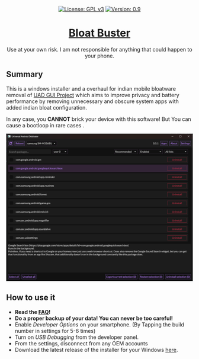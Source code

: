 <div align="center" markdown="1">
  
[![License: GPL v3](https://img.shields.io/badge/License-GPLv3-blue.svg)](https://www.gnu.org/licenses/gpl-3.0)
[![Version: 0.9](https://img.shields.io/badge/Version%3F-0.1-red.svg)](https://github.com/bharathajjarapu/Bloatbuster)
</div>
<p align="center">
<a href="https://github.com/bharathajjarapu/Bloatbuster">
   <h1 align="center">Bloat Buster</h1></a>
</p>
<p align="center">
Use at your own risk. I am not responsible for anything that could happen to your phone.
</p>

## Summary

This is a windows installer and a overhaul for indian mobile bloatware removal of [UAD GUI Project](https://github.com/0x192/universal-android-debloater)
which aims to improve privacy and battery performance by removing unnecessary
and obscure system apps with added indian bloat configuration.

In any case, you **CANNOT** brick your device with this software! But You can cause a bootloop in  rare cases .

<img src="Debloat.png" width="850" alt="uad_screenshot">

## How to use it

- **Read the [FAQ](https://github.com/0x192/universal-android-debloater/wiki/FAQ)!**
- **Do a proper backup of your data! You can never be too careful!**
- Enable _Developer Options_ on your smartphone. (By Tapping the build number in settings for 5-6 times)
- Turn on _USB Debugging_ from the developer panel. 
- From the settings, disconnect from any OEM accounts
- Download the latest release of the installer for your Windows [here](https://github.com/bharathajjarapu/Bloatbuster/releases).
